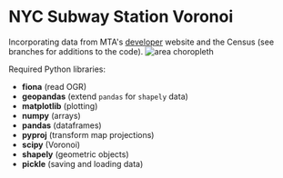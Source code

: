 NYC Subway Station Voronoi
==========================
Incorporating data from MTA's
[developer](http://web.mta.info/developers/download.html) website and
the Census (see branches for additions to the code).
![area
choropleth](https://raw.github.com/mhlinder/subway-map/master/save/choropleth.png)

Required Python libraries:
* **fiona** (read OGR)
* **geopandas** (extend `pandas` for `shapely` data)
* **matplotlib** (plotting)
* **numpy** (arrays)
* **pandas** (dataframes)
* **pyproj** (transform map projections)
* **scipy** (Voronoi)
* **shapely** (geometric objects)
* **pickle** (saving and loading data)
